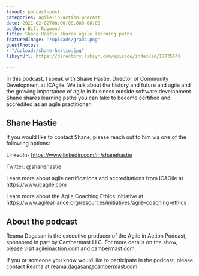 ```yaml
---
layout: podcast-post
categories: agile-in-action-podcast
date: 2021-02-02T08:00:00.000-08:00
author: Bill Raymond
title: Shane Hastie shares agile learning paths
featuredImage: "/uploads/grad4.png"
guestPhotos:
- "/uploads/shane-hastie.jpg"
libsynUrl: https://directory.libsyn.com/episode/index/id/17735549

---
```

In this podcast, I speak with Shane Hastie, Director of Community Development at ICAgile. We talk about the history and future and agile and the growing importance of agile in business outside software development.   Shane shares learning paths you can take to become certified and accredited as an agile practitioner.

## Shane Hastie

If you would like to contact Shane, please reach out to him via one of the following options:

LinkedIn- https://www.linkedin.com/in/shanehastie  

Twitter: @shanehastie

Learn more about agile certifications and accreditations from ICAGile at https://www.icagile.com

Learn more about the Agile Coaching Ethics Initiative at https://www.agilealliance.org/resources/initiatives/agile-coaching-ethics

## About the podcast

Reama Dagasan is the executive producer of the Agile in Action Podcast, sponsored in part by Cambermast LLC. For more details on the show, please visit agileinaction.com and cambermast.com. 

If you or someone you know would like to participate in the podcast, please contact Reama at reama.dagasan@cambermast.com. 